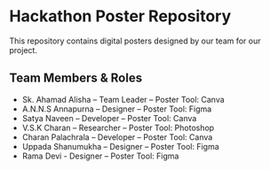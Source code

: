# Hackathon Poster Repository

This repository contains digital posters designed by our team for our project.

## Team Members & Roles
- Sk. Ahamad Alisha – Team Leader – Poster Tool: Canva  
- A.N.N.S Annapurna – Designer – Poster Tool: Figma  
- Satya Naveen – Developer – Poster Tool: Canva  
- V.S.K Charan – Researcher – Poster Tool: Photoshop  
- Charan Palachrala – Developer – Poster Tool: Canva  
- Uppada Shanumukha – Designer – Poster Tool: Figma
- Rama Devi - Designer – Poster Tool: Figma


